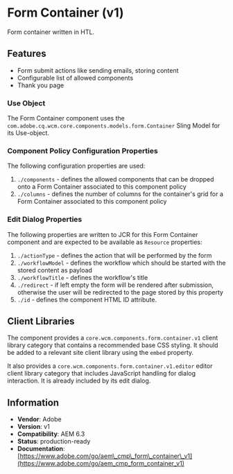 <!--
Copyright 2017 Adobe

Licensed under the Apache License, Version 2.0 (the "License");
you may not use this file except in compliance with the License.
You may obtain a copy of the License at

    http://www.apache.org/licenses/LICENSE-2.0

Unless required by applicable law or agreed to in writing, software
distributed under the License is distributed on an "AS IS" BASIS,
WITHOUT WARRANTIES OR CONDITIONS OF ANY KIND, either express or implied.
See the License for the specific language governing permissions and
limitations under the License.
-->
Form Container (v1)
====
Form container written in HTL.

## Features
* Form submit actions like sending emails, storing content
* Configurable list of allowed components
* Thank you page

### Use Object
The Form Container component uses the `com.adobe.cq.wcm.core.components.models.form.Container` Sling Model for its Use-object.

### Component Policy Configuration Properties
The following configuration properties are used:

1. `./components` - defines the allowed components that can be dropped onto a Form Container associated to this component policy
2. `./columns` - defines the number of columns for the container's grid for a Form Container associated to this component policy

### Edit Dialog Properties
The following properties are written to JCR for this Form Container component and are expected to be available as `Resource` properties:

1. `./actionType` - defines the action that will be performed by the form
2. `./workflowModel` - defines the workflow which should be started with the stored content as payload
3. `./workflowTitle` - defines the workflow's title
4. `./redirect` - if left empty the form will be rendered after submission, otherwise the user will be redirected to the page stored by this
property
5. `./id` - defines the component HTML ID attribute.

## Client Libraries
The component provides a `core.wcm.components.form.container.v1` client library category that contains a recommended base
CSS styling. It should be added to a relevant site client library using the `embed` property.

It also provides a `core.wcm.components.form.container.v1.editor` editor client library category that includes
JavaScript handling for dialog interaction. It is already included by its edit dialog.

## Information
* **Vendor**: Adobe
* **Version**: v1
* **Compatibility**: AEM 6.3
* **Status**: production-ready
* **Documentation**: [https://www.adobe.com/go/aem\_cmp\_form\_container\_v1](https://www.adobe.com/go/aem_cmp_form_container_v1)

